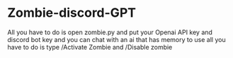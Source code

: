 # Zombie-discord-GPT
All you have to do is open zombie.py and put your Openai API key and discord bot key and you can chat with an ai that has memory
to use all you have to do is type
/Activate Zombie
and /Disable zombie
